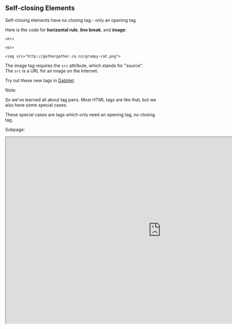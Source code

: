 ## Self-closing Elements

Self-closing elements have no closing tag - only an opening tag.

Here is the code for **horizontal rule**, **line break**, and **image**:

	<hr>

	<br>

	<img src="http://gathergather.co.nz/grumpy-cat.png">

The image tag requires the `src` attribute, which stands for "source". <br>
The `src` is a URL for an image on the Internet.

Try out these new tags in [Dabblet](http://dabblet.com/gist/0f28783f38d731e2be9f)<!-- .element: target="_blank" -->




Note:

So we've learned all about tag pairs. Most HTML tags are like that, but we also have some special cases.

These special cases are tags which only need an opening tag, no closing tag.




Subpage:

<iframe src="http://result.dabblet.com/gist/a1c455f0e83bbadd17c9" width="1000" height="600"></iframe>